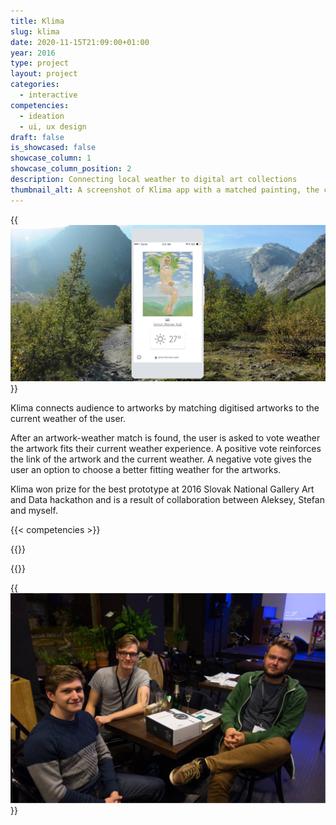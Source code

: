 ```yaml
---
title: Klima 
slug: klima
date: 2020-11-15T21:09:00+01:00
year: 2016
type: project
layout: project
categories:
  - interactive
competencies:
  - ideation
  - ui, ux design
draft: false
is_showcased: false
showcase_column: 1
showcase_column_position: 2
description: Connecting local weather to digital art collections
thumbnail_alt: A screenshot of Klima app with a matched painting, the current weather and a matching landscape photo in the background of the app sketch
---
```


{{<img src="image/klima1.jpg" alt="A screenshot of Klima app with a matched painting, the current weather and a matching landscape photo in the background of the app sketch">}}

Klima connects audience to artworks by matching digitised artworks to the current weather of the user.

After an artwork-weather match is found, the user is asked to vote weather the artwork fits their current weather experience. A positive vote reinforces the link of the artwork and the current weather. A negative vote gives the user an option to choose a better fitting weather for the artworks.

Klima won prize for the best prototype at 2016 Slovak National Gallery Art and Data hackathon and is a result of collaboration between Aleksey, Stefan and myself.

{{< competencies >}}

{{<diptych src1="image/klima2a.jpg" caption1="A reinforcing vote" alt1="a screenshot of the app with a hand dragging the weather tag towards the painting" src2="image/klima2b.jpg" alt2="a screenshot of the app showing a graphical bar above the painting reading: Thank you for consolidating this weather-artwork relationship" container_css="diptych_container">}}

{{<diptych src1="image/klima3a.jpg" caption1="A weakening vote" src2="image/klima3b.jpg" alt1="a screenshot of the app with a hand dragging the weather tag away from the painting" alt2="a screenshot of the app showing a graphical bar above the painting reading: Thank you for improving this weather-artwork relationship" container_css="diptych_container">}}

{{<img src="image/klima4.jpg" caption="The Klima hackathon team" alt="3 people sitting around a table in a restaurant where the hackathon took place">}}
